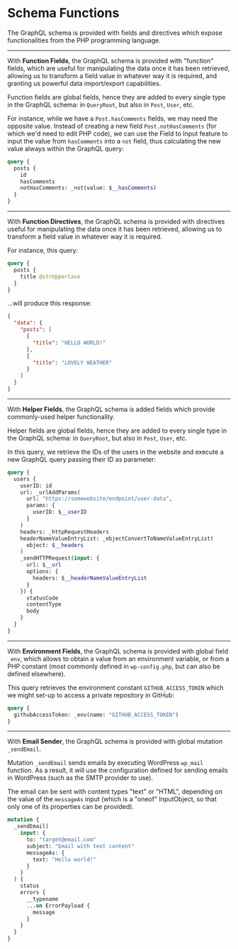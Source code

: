 # Schema Functions

The GraphQL schema is provided with fields and directives which expose functionalities from the PHP programming language.

---

With **Function Fields**, the GraphQL schema is provided with "function" fields, which are useful for manipulating the data once it has been retrieved, allowing us to transform a field value in whatever way it is required, and granting us powerful data import/export capabilities.

Function fields are global fields, hence they are added to every single type in the GraphQL schema: in `QueryRoot`, but also in `Post`, `User`, etc.

For instance, while we have a `Post.hasComments` fields, we may need the opposite value. Instead of creating a new field `Post.notHasComments` (for which we'd need to edit PHP code), we can use the Field to Input feature to input the value from `hasComments` into a `not` field, thus calculating the new value always within the GraphQL query:

```graphql
query {
  posts {
    id
    hasComments
    notHasComments: _not(value: $__hasComments)
  }
}
```

---

With **Function Directives**, the GraphQL schema is provided with directives useful for manipulating the data once it has been retrieved, allowing us to transform a field value in whatever way it is required.

For instance, this query:

```graphql
query {
  posts {
    title @strUpperCase
  }
}
```

...will produce this response:

```json
{
  "data": {
    "posts": [
      {
        "title": "HELLO WORLD!"
      },
      {
        "title": "LOVELY WEATHER"
      }
    ]
  }
}
```

---

With **Helper Fields**, the GraphQL schema is added fields which provide commonly-used helper functionality.

Helper fields are global fields, hence they are added to every single type in the GraphQL schema: in `QueryRoot`, but also in `Post`, `User`, etc.

In this query, we retrieve the IDs of the users in the website and execute a new GraphQL query passing their ID as parameter:

```graphql
query {
  users {
    userID: id
    url: _urlAddParams(
      url: "https://somewebsite/endpoint/user-data",
      params: {
        userID: $__userID
      }
    )
    headers: _httpRequestHeaders
    headerNameValueEntryList: _objectConvertToNameValueEntryList(
      object: $__headers
    )
    _sendHTTPRequest(input: {
      url: $__url
      options: {
        headers: $__headerNameValueEntryList
      }
    }) {
      statusCode
      contentType
      body
    }
  }
}
```

---

With **Environment Fields**, the GraphQL schema is provided with global field `_env`, which allows to obtain a value from an environment variable, or from a PHP constant (most commonly defined in `wp-config.php`, but can also be defined elsewhere).

This query retrieves the environment constant `GITHUB_ACCESS_TOKEN` which we might set-up to access a private repository in GitHub:

```graphql
query {
  githubAccessToken: _env(name: "GITHUB_ACCESS_TOKEN")
}
```

---

With **Email Sender**, the GraphQL schema is provided with global mutation `_sendEmail`.

Mutation `_sendEmail` sends emails by executing WordPress `wp_mail` function. As a result, it will use the configuration defined for sending emails in WordPress (such as the SMTP provider to use).

The email can be sent with content types "text" or "HTML", depending on the value of the `messageAs` input (which is a "oneof" InputObject, so that only one of its properties can be provided).

```graphql
mutation {
  _sendEmail(
    input: {
      to: "target@email.com"
      subject: "Email with text content"
      messageAs: {
        text: "Hello world!"
      }
    }
  ) {
    status
    errors {
      __typename
      ...on ErrorPayload {
        message
      }
    }
  }
}
```


<!-- ## List of bundled extensions

- [Email Sender](../../../../../extensions/email-sender/docs/modules/email-sender/en.md)
- [Helper Function Collection](../../../../../extensions/helper-function-collection/docs/modules/helper-function-collection/en.md)
- [HTTP Client](../../../../../extensions/http-client/docs/modules/http-client/en.md)
- [HTTP Request via Schema](../../../../../extensions/http-request-via-schema/docs/modules/http-request-via-schema/en.md)
- [PHP Constants and Environment via Schema](../../../../../extensions/php-constants-and-environment-variables-via-schema/docs/modules/php-constants-and-environment-variables-via-schema/en.md)
- [PHP Functions via Schema](../../../../../extensions/php-functions-via-schema/docs/modules/php-functions-via-schema/en.md) -->
